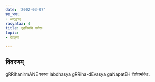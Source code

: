 ```yaml
---
date: '2002-03-07'
रसः_भावः:
- अद्भुतम्
rasyataa: 4
title: गृहनिर्माणे गणेशः
topic:
- देवकृपा

---
```


## विवरणम्
gRRihanirmANE श्वश्र्वा labdhasya gRRiha-dEvasya gaNapatEH विशेषभक्तिः.


